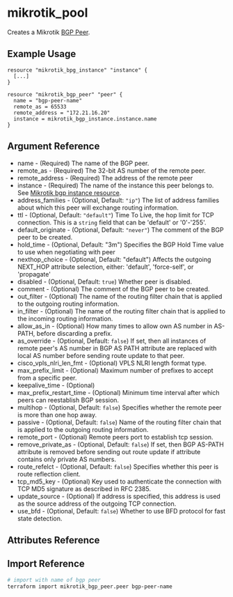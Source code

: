 # mikrotik_pool

Creates a Mikrotik [BGP Peer](https://wiki.mikrotik.com/wiki/Manual:Routing/BGP#Peer).

## Example Usage

```hcl
resource "mikrotik_bpg_instance" "instance" {
  [...]
}

resource "mikrotik_bgp_peer" "peer" {
  name = "bgp-peer-name"
  remote_as = 65533
  remote_address = "172.21.16.20"
  instance = mikrotik_bgp_instance.instance.name
}
```

## Argument Reference
* name - (Required) The name of the BGP peer.
* remote_as - (Required) The 32-bit AS number of the remote peer.
* remote_address - (Required) The address of the remote peer
* instance - (Required)	The name of the instance this peer belongs to.
See [Mikrotik bgp instance resource](https://github.com/ddelnano/terraform-provider-mikrotik/blob/master/docs/resources/bgp_instance.md).
* address_families - (Optional, Default: `"ip"`) The list of address families about which this peer will exchange routing information.
* ttl - (Optional, Default: `"default"`) Time To Live, the hop limit for TCP connection. This is a `string` field that can be 'default' or '0'-'255'.
* default_originate - (Optional, Default: `"never"`) The comment of the BGP peer to be created.
* hold_time - (Optional, Default: "3m") Specifies the BGP Hold Time value to use when negotiating with peer
* nexthop_choice - (Optional, Default: "default") Affects the outgoing NEXT_HOP attribute selection, either:  'default', 'force-self', or 'propagate'
* disabled - (Optional, Default: `true`) Whether peer is disabled.
* comment - (Optional) The comment of the BGP peer to be created.
* out_filter - (Optional) The name of the routing filter chain that is applied to the outgoing routing information. 
* in_filter - (Optional) The name of the routing filter chain that is applied to the incoming routing information.
* allow_as_in - (Optional) How many times to allow own AS number in AS-PATH, before discarding a prefix.
* as_override - (Optional, Default: `false`) If set, then all instances of remote peer's AS number in BGP AS PATH attribute are replaced with local AS number before sending route update to that peer.
* cisco_vpls_nlri_len_fmt - (Optional) VPLS NLRI length format type.
* max_prefix_limit - (Optional) Maximum number of prefixes to accept from a specific peer.
* keepalive_time - (Optional)
* max_prefix_restart_time - (Optional) Minimum time interval after which peers can reestablish BGP session.
* multihop - (Optional, Default: `false`)	Specifies whether the remote peer is more than one hop away.
* passive - (Optional, Default: `false`) Name of the routing filter chain that is applied to the outgoing routing information.
* remote_port - (Optional) Remote peers port to establish tcp session.
* remove_private_as - (Optional, Default: `false`) If set, then BGP AS-PATH attribute is removed before sending out route update if attribute contains only private AS numbers.
* route_refelct - (Optional, Default: `false`) Specifies whether this peer is route reflection client.
* tcp_md5_key - (Optional) Key used to authenticate the connection with TCP MD5 signature as described in RFC 2385.
* update_source - (Optional) If address is specified, this address is used as the source address of the outgoing TCP connection.
* use_bfd - (Optional, Default: `false`) Whether to use BFD protocol for fast state detection.


## Attributes Reference

## Import Reference

```bash
# import with name of bgp peer 
terraform import mikrotik_bgp_peer.peer bgp-peer-name
```
